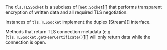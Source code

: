 <!-- YAML
added: v0.11.4
-->

The `tls.TLSSocket` is a subclass of [`net.Socket`][] that performs transparent
encryption of written data and all required TLS negotiation.

Instances of `tls.TLSSocket` implement the duplex [Stream][] interface.

Methods that return TLS connection metadata (e.g.
[`tls.TLSSocket.getPeerCertificate()`][] will only return data while the
connection is open.

